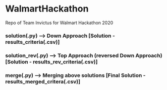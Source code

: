 # WalmartHackathon
Repo of Team Invictus for Walmart Hackathon 2020

### solution(.py)       -->   Down Approach                               [Solution - results_criteria(.csv)]
### solution_rev(.py)   -->   Top Approach (reversed Down Approach)       [Solution - results_rev_criteria(.csv)]
### merge(.py)          -->   Merging above solutions                     [Final Solution - results_merged_critera(.csv)]
